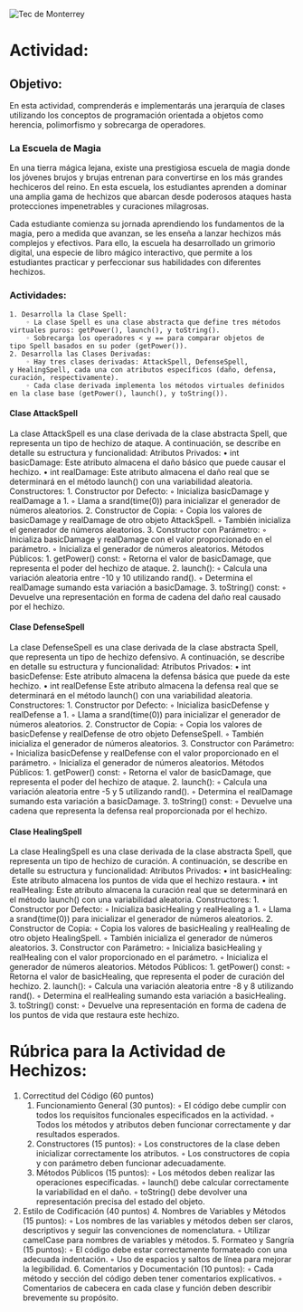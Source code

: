 ![Tec de Monterrey](../../images/logotecmty.png)
# Actividad:

## Objetivo:
En esta actividad, comprenderás e implementarás una jerarquía de clases utilizando los conceptos de programación orientada a objetos como herencia, polimorfismo y sobrecarga de operadores.

### La Escuela de Magia
En una tierra mágica lejana, existe una prestigiosa escuela de magia donde los jóvenes brujos y brujas entrenan para convertirse en los más grandes hechiceros del reino. En esta escuela, los estudiantes aprenden a dominar una amplia gama de hechizos que abarcan desde poderosos ataques hasta protecciones impenetrables y curaciones milagrosas.

Cada estudiante comienza su jornada aprendiendo los fundamentos de la magia, pero a medida que avanzan, se les enseña a lanzar hechizos más complejos y efectivos. Para ello, la escuela ha desarrollado un grimorio digital, una especie de libro mágico interactivo, que permite a los estudiantes practicar y perfeccionar sus habilidades con diferentes hechizos.

### Actividades:
    1. Desarrolla la Clase Spell:
        ◦ La clase Spell es una clase abstracta que define tres métodos virtuales puros: getPower(), launch(), y toString().
        ◦ Sobrecarga los operadores < y == para comparar objetos de tipo Spell basados en su poder (getPower()).
    2. Desarrolla las Clases Derivadas:
        ◦ Hay tres clases derivadas: AttackSpell, DefenseSpell, y HealingSpell, cada una con atributos específicos (daño, defensa, curación, respectivamente).
        ◦ Cada clase derivada implementa los métodos virtuales definidos en la clase base (getPower(), launch(), y toString()).

#### Clase AttackSpell
La clase AttackSpell es una clase derivada de la clase abstracta Spell, que representa un tipo de hechizo de ataque. A continuación, se describe en detalle su estructura y funcionalidad:
Atributos Privados:
    • int basicDamage: Este atributo almacena el daño básico que puede causar el hechizo. 
    • int realDamage: Este atributo almacena el daño real que se determinará en el método launch() con una variabilidad aleatoria. 
Constructores:
    1. Constructor por Defecto:
        ◦ Inicializa basicDamage y realDamage a 1. 
        ◦ Llama a srand(time(0)) para inicializar el generador de números aleatorios. 
    2. Constructor de Copia:
        ◦ Copia los valores de basicDamage y realDamage de otro objeto AttackSpell. 
        ◦ También inicializa el generador de números aleatorios. 
    3. Constructor con Parámetro:
        ◦ Inicializa basicDamage y realDamage con el valor proporcionado en el parámetro.
        ◦ Inicializa el generador de números aleatorios. 
Métodos Públicos:
    1. getPower() const:
        ◦ Retorna el valor de basicDamage, que representa el poder del hechizo de ataque. 
    2. launch():
        ◦ Calcula una variación aleatoria entre -10 y 10 utilizando rand(). 
        ◦ Determina el realDamage sumando esta variación a basicDamage. 
    3. toString() const:
        ◦ Devuelve una representación en forma de cadena del daño real causado por el hechizo. 

#### Clase DefenseSpell
La clase DefenseSpell es una clase derivada de la clase abstracta Spell, que representa un tipo de hechizo defensivo. A continuación, se describe en detalle su estructura y funcionalidad:
Atributos Privados:
    • int basicDefense: Este atributo almacena la defensa básica que puede da este hechizo.
    • int realDefense Este atributo almacena la defensa real que se determinará en el método launch() con una variabilidad aleatoria. 
Constructores:
    1. Constructor por Defecto:
        ◦ Inicializa basicDefense y realDefense a 1. 
        ◦ Llama a srand(time(0)) para inicializar el generador de números aleatorios. 
    2. Constructor de Copia:
        ◦ Copia los valores de basicDefense y realDefense de otro objeto DefenseSpell. 
        ◦ También inicializa el generador de números aleatorios. 
    3. Constructor con Parámetro:
        ◦ Inicializa basicDefense y realDefense con el valor proporcionado en el parámetro.
        ◦ Inicializa el generador de números aleatorios. 
Métodos Públicos:
    1. getPower() const:
        ◦ Retorna el valor de basicDamage, que representa el poder del hechizo de ataque. 
    2. launch():
        ◦ Calcula una variación aleatoria entre -5 y 5 utilizando rand(). 
        ◦ Determina el realDamage sumando esta variación a basicDamage. 
    3. toString() const:
        ◦ Devuelve una cadena que representa la defensa real proporcionada por el hechizo. 

#### Clase HealingSpell
La clase HealingSpell es una clase derivada de la clase abstracta Spell, que representa un tipo de hechizo de curación. A continuación, se describe en detalle su estructura y funcionalidad:
Atributos Privados:
    • int basicHealing:  Este atributo almacena los puntos de vida que el hechizo restaura. 
    • int realHealing: Este atributo almacena la curación real que se determinará en el método launch() con una variabilidad aleatoria. 
Constructores:
    1. Constructor por Defecto:
        ◦ Inicializa basicHealing y realHealing a 1. 
        ◦ Llama a srand(time(0)) para inicializar el generador de números aleatorios. 
    2. Constructor de Copia:
        ◦ Copia los valores de basicHealing y realHealing de otro objeto HealingSpell. 
        ◦ También inicializa el generador de números aleatorios. 
    3. Constructor con Parámetro:
        ◦ Inicializa basicHealing y realHealing con el valor proporcionado en el parámetro.
        ◦ Inicializa el generador de números aleatorios. 
Métodos Públicos:
    1. getPower() const:
        ◦ Retorna el valor de basicHealing, que representa el poder de curación del hechizo.
    2. launch():
        ◦ Calcula una variación aleatoria entre -8 y 8 utilizando rand(). 
        ◦ Determina el realHealing sumando esta variación a basicHealing. 
    3. toString() const:
        ◦ Devuelve una representación en forma de cadena de los puntos de vida que restaura este hechizo.

# Rúbrica para la Actividad de Hechizos:
1. Correctitud del Código (60 puntos)
    1. Funcionamiento General (30 puntos):
        ◦ El código debe cumplir con todos los requisitos funcionales especificados en la actividad. 
        ◦ Todos los métodos y atributos deben funcionar correctamente y dar resultados esperados. 
    2. Constructores (15 puntos):
        ◦ Los constructores de la clase deben inicializar correctamente los atributos. 
        ◦ Los constructores de copia y con parámetro deben funcionar adecuadamente. 
    3. Métodos Públicos (15 puntos):
        ◦ Los métodos deben realizar las operaciones especificadas. 
        ◦ launch() debe calcular correctamente la variabilidad en el daño. 
        ◦ toString() debe devolver una representación precisa del estado del objeto. 
2. Estilo de Codificación (40 puntos)
    4. Nombres de Variables y Métodos (15 puntos):
        ◦ Los nombres de las variables y métodos deben ser claros, descriptivos y seguir las convenciones de nomenclatura. 
        ◦ Utilizar camelCase para nombres de variables y métodos. 
    5. Formateo y Sangría (15 puntos):
        ◦ El código debe estar correctamente formateado con una adecuada indentación. 
        ◦ Uso de espacios y saltos de línea para mejorar la legibilidad. 
    6. Comentarios y Documentación (10 puntos):
        ◦ Cada método y sección del código deben tener comentarios explicativos. 
        ◦ Comentarios de cabecera en cada clase y función deben describir brevemente su propósito. 